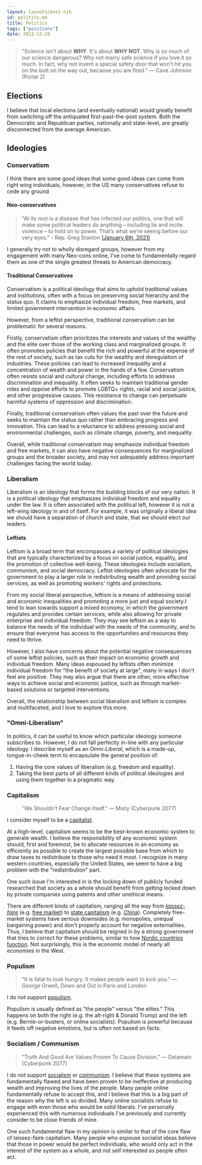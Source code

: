 ```yaml
---
layout: layouts/post.njk
id: politics.md
title: Politics
tags: ["positions"]
date: 2022-12-29
---
```


> "Science isn't about **WHY**. It's about **WHY NOT**. Why is so much of our science dangerous? Why not marry safe science if you love it so much. In fact, why not invent a special safety door that won't hit you on the butt on the way out, because you are fired." — Cave Johnson (Portal 2)

## Elections

I believe that local elections (and eventually national) would greatly benefit from switching off the antiquated first-past-the-post system. Both the Democratic and Republican parties, nationally and state-level, are greatly disconnected from the average American.

## Ideologies

### Conservatism

I think there are some good ideas that some good ideas can come from right wing individuals, however, in the US many conservatives refuse to cede any ground

#### Neo-conservatives

> "At its root is a disease that has infected our politics, one that will make some political leaders do anything – including lie and incite violence – to hold on to power. That’s what we’re seeing before our very eyes." - Rep. Greg Stanton [(January 6th, 2021)](https://www.youtube.com/watch?v=PAQY8U6goEw)

I generally try not to wholly disregard groups, however from my engagement with many Neo-cons online, I've come to fundamentally regard them as one of the single greatest threats to American democracy.

#### Traditional Conservatives

Conservatism is a political ideology that aims to uphold traditional values and institutions, often with a focus on preserving social hierarchy and the status quo. It claims to emphasize individual freedom, free markets, and limited government intervention in economic affairs.

However, from a leftist perspective, traditional conservatism can be problematic for several reasons.

Firstly, conservatism often prioritizes the interests and values of the wealthy and the elite over those of the working class and marginalized groups. It often promotes policies that benefit the rich and powerful at the expense of the rest of society, such as tax cuts for the wealthy and deregulation of industries. These policies can lead to increased inequality and a concentration of wealth and power in the hands of a few. Conservatism often resists social and cultural change, including efforts to address discrimination and inequality. It often seeks to maintain traditional gender roles and oppose efforts to promote LGBTQ+ rights, racial and social justice, and other progressive causes. This resistance to change can perpetuate harmful systems of oppression and discrimination.

Finally, traditional conservatism often values the past over the future and seeks to maintain the status quo rather than embracing progress and innovation. This can lead to a reluctance to address pressing social and environmental challenges, such as climate change, poverty, and inequality.

Overall, while traditional conservatism may emphasize individual freedom and free markets, it can also have negative consequences for marginalized groups and the broader society, and may not adequately address important challenges facing the world today.

### Liberalism

Liberalism is an ideology that forms the building blocks of our very nation. It is a political ideology that emphasizes individual freedom and equality under the law. It is often associated with the political left, however it is not a left-wing ideology in and of itself. For example, it was originally a liberal idea we should have a separation of church and state, that we should elect our leaders.

#### Leftists

Leftism is a broad term that encompasses a variety of political ideologies that are typically characterized by a focus on social justice, equality, and the promotion of collective well-being. These ideologies include socialism, communism, and social democracy. Leftist ideologies often advocate for the government to play a larger role in redistributing wealth and providing social services, as well as promoting workers' rights and protections.

From my social liberal perspective, leftism is a means of addressing social and economic inequalities and promoting a more just and equal society.I tend to lean towards support a mixed economy, in which the government regulates and provides certain services, while also allowing for private enterprise and individual freedom. They may see leftism as a way to balance the needs of the individual with the needs of the community, and to ensure that everyone has access to the opportunities and resources they need to thrive.

However, I also have concerns about the potential negative consequences of some leftist policies, such as their impact on economic growth and individual freedom. Many ideas espoused by leftists often minimize individual freedom for "the benefit of society at large", many in ways I don't feel are positive. They may also argue that there are other, more effective ways to achieve social and economic justice, such as through market-based solutions or targeted interventions.

Overall, the relationship between social liberalism and leftism is complex and multifaceted, and I love to explore this more.

### "Omni-Liberalism"

In politics, it can be useful to know which particular ideology someone subscribes to. However, I do not fall perfectly in-line with any particular ideology. I describe myself as an _Omni-Liberal_, which is a made-up, tongue-in-cheek term to encapsulate the general position of:

1. Having the core values of liberalism (e.g. freedom and equality).
2. Taking the best parts of all different kinds of political ideologies and using them together in a pragmatic way.

### Capitalism

> "We Shouldn't Fear Change Itself." — Misty (Cyberpunk 2077)

I consider myself to be a [capitalist](https://en.wikipedia.org/wiki/Capitalism).

At a high-level, capitalism seems to be the best-known economic system to generate wealth. I believe the responsibility of any economic system should, first and foremost, be to allocate resources in an economy as efficiently as possible to create the largest possible base from which to draw taxes to redistribute to those who need it most. I recognize in many western countries, especially the United States, we seem to have a big problem with the "redistribution" part.

One such issue I'm interested in is the locking down of publicly funded researched that society as a whole should benefit from getting locked down by private companies using patents and other unethical means.

There are different kinds of capitalism, ranging all the way from _[laissez-faire](https://en.wikipedia.org/wiki/Laissez-faire)_ (e.g. [free market](https://en.wikipedia.org/wiki/Free_market)) to [state capitalism](https://en.wikipedia.org/wiki/State_capitalism) (e.g. [China](https://en.wikipedia.org/wiki/State_capitalism#Mainland_China)). Completely free-market systems have serious downsides (e.g. monopolies, unequal bargaining power) and don't properly account for negative externalities. Thus, I believe that capitalism should be reigned in by a strong government that tries to correct for these problems, similar to how [Nordic countries function](https://en.wikipedia.org/wiki/Nordic_model). Not surprisingly, this is the economic model of nearly all economies in the West.

### Populism

> “It is fatal to look hungry. It makes people want to kick you.” ― George Orwell, Down and Out in Paris and London

I do not support [populism](https://en.wikipedia.org/wiki/Populism).

Populism is usually defined as "the people" versus "the elites." This happens on both the right (e.g. the alt-right & Donald Trump) and the left (e.g. Bernie-or-busters, or online socialists). Populism is powerful because it feeds off negative emotions, but is often not based on facts.

### Socialism / Communism

> "Truth And Good Are Values Proven To Cause Division." — Delamain (Cyberpunk 2077)

I do not support [socialism](https://en.wikipedia.org/wiki/Socialism) or [communism](https://en.wikipedia.org/wiki/Communism). I believe that these systems are fundamentally flawed and have been proven to be ineffective at producing wealth and improving the lives of the people. Many people online fundamentally refuse to accept this, and I believe that this is a big part of the reason why the left is so divided. Many online socialists refuse to engage with even those who would be solid liberals. I've personally experienced this with numerous individuals I've previously and currently consider to be close friends of mine.

One such fundamental flaw in my opinion is similar to that of the core flaw of laissez-faire capitalism. Many people who espouse socialist ideas believe that those in power would be perfect individuals, who would only act in the interest of the system as a whole, and not self interested as people often act.

